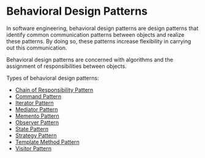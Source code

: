 # Behavioral Design Patterns

In software engineering, behavioral design patterns are design patterns that identify common communication patterns between objects and realize these patterns. By doing so, these patterns increase flexibility in carrying out this communication.

Behavioral design patterns are concerned with algorithms and the assignment of responsibilities between objects. 

Types of behavioral design patterns:

- [Chain of Responsibility Pattern](./ChainOfResponsibility)
- [Command Pattern](./Command)
- [Iterator Pattern](./Iterator)
- [Mediator Pattern](./Mediator)
- [Memento Pattern](./Memento)
- [Observer Pattern](./Observer)
- [State Pattern](./State)
- [Strategy Pattern](./Strategy)
- [Template Method Pattern](./TemplateMethod)
- [Visitor Pattern](./Visitor)
